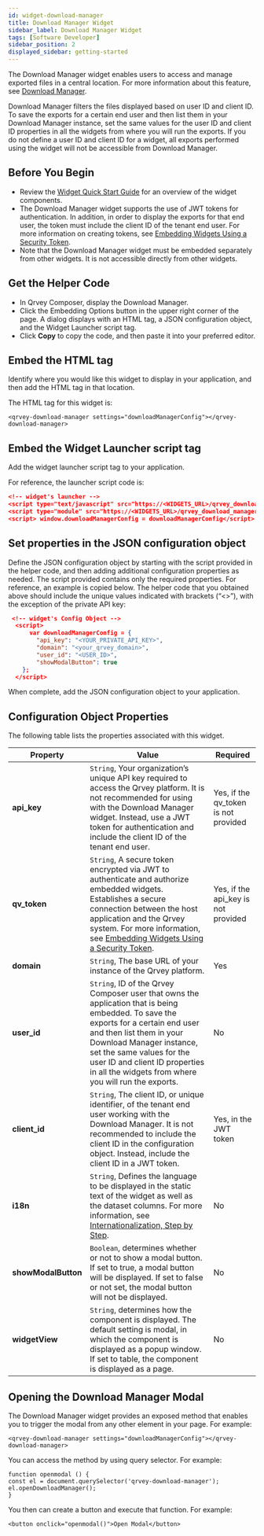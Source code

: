 ```yaml
---
id: widget-download-manager
title: Download Manager Widget
sidebar_label: Download Manager Widget
tags: [Software Developer]
sidebar_position: 2
displayed_sidebar: getting-started
---
```


The Download Manager widget enables users to access and manage exported files in a central location. For more information about this feature, see [Download Manager](../../../composer/03-Managing%20Your%20User%20Profile/download-manager.md). 

Download Manager filters the files displayed based on user ID and client ID. To save the exports for a certain end user and then list them in your Download Manager instance, set the same values for the user ID and client ID properties in all the widgets from where you will run the exports. If you do not define a user ID and client ID for a widget, all exports performed using the widget will not be accessible from Download Manager.

## Before You Begin
* Review the [Widget Quick Start Guide](../widget-quick-start-guide.md) for an overview of the widget components. 
* The Download Manager widget supports the use of JWT tokens for authentication. In addition, in order to display the exports for that end user, the token must include the client ID of the tenant end user. For more information on creating tokens, see [Embedding Widgets Using a Security Token](../embedding-widgets-security-token.md).
* Note that the Download Manager widget must be embedded separately from other widgets. It is not accessible directly from other widgets. 

## Get the Helper Code
* In Qrvey Composer, display the Download Manager. 
* Click the Embedding Options button in the upper right corner of the page. A dialog displays with an HTML tag, a JSON configuration object, and the Widget Launcher script tag. 
* Click **Copy** to copy the code, and then paste it into your preferred editor. 

## Embed the HTML tag
Identify where you would like this widget to display in your application, and then add the HTML tag in that location. 

The HTML tag for this widget is:

`<qrvey-download-manager settings="downloadManagerConfig"></qrvey-download-manager>`

## Embed the Widget Launcher script tag
Add the widget launcher script tag to your application. 

For reference, the launcher script code is:

```json
<!-- widget's launcher -->
<script type="text/javascript" src="https://<WIDGETS_URL>/qrvey_download_manager/qrvey-download-manager/qrvey-download-manager.js?2023-12-26T15:16:09.665Z"></script>
<script type="module" src="https://<WIDGETS_URL>/qrvey_download_manager/qrvey-download-manager/qrvey-download-manager.esm.js?2023-12-26T15:16:09.665Z"></script>
<script> window.downloadManagerConfig = downloadManagerConfig</script>

```

## Set properties in the JSON configuration object
Define the JSON configuration object by starting with the script provided in the helper code, and then adding additional configuration properties as needed. The script provided contains only the required properties. For reference, an example is copied below. The helper code that you obtained above should include the unique values indicated with brackets (“&lt;&gt;”), with the exception of the private API key:

```json
 <!-- widget's Config Object -->
  <script>
      var downloadManagerConfig = {
        "api_key": "<YOUR_PRIVATE_API_KEY>",
        "domain": "<your_qrvey_domain>",
        "user_id": "<USER_ID>",
        "showModalButton": true
    };
  </script>
```

When complete, add the JSON configuration object to your application. 

## Configuration Object Properties
The following table lists the properties associated with this widget. 

| **Property** | **Value** | **Required** |
| --- | --- | --- |
| **api_key** | `String`, Your organization’s unique API key required to access the Qrvey platform. It is not recommended for using with the Download Manager widget. Instead, use a JWT token for authentication and include the client ID of the tenant end user. | Yes, if the qv_token is not provided |
| **qv_token** | `String`, A secure token encrypted via JWT to authenticate and authorize embedded widgets. Establishes a secure connection between the host application and the Qrvey system. For more information, see [Embedding Widgets Using a Security Token](../embedding-widgets-security-token.md). | Yes, if the api_key is not provided |
| **domain** | `String`, The base URL of your instance of the Qrvey platform. | Yes | 
| **user_id** | `String`, ID of the Qrvey Composer user that owns the application that is being embedded. To save the exports for a certain end user and then list them in your Download Manager instance, set the same values for the user ID and client ID properties in all the widgets from where you will run the exports. | No  |
| **client_id** | `String`, The client ID, or unique identifier, of the tenant end user working with the Download Manager. It is not recommended to include the client ID in the configuration object. Instead, include the client ID in a JWT token.  | Yes, in the JWT token |
| **i18n** | `String`, Defines the language to be displayed in the static text of the widget as well as the dataset columns. For more information, see [Internationalization, Step by Step](../../09-Internationalization/internationalization-step-by-step.md). | No |
| **showModalButton** | `Boolean`, determines whether or not to show a modal button. If set to true, a modal button will be displayed. If set to false or not set, the modal button will not be displayed. |No|
| **widgetView** | `String`, determines how the component is displayed. The default setting is modal, in which the component is displayed as a popup window. If set to table, the component is displayed as a page. |No|



## Opening the Download Manager Modal

The Download Manager widget provides an exposed method that enables you to trigger the modal from any other element in your page. For example:

`<qrvey-download-manager settings="downloadManagerConfig"></qrvey-download-manager>`

You can access the method by using query selector. For example: 

```
function openmodal () {
const el = document.querySelector('qrvey-download-manager');
el.openDownloadManager();
}
```

You then can create a button and execute that function. For example: 

`<button onclick="openmodal()">Open Modal</button>`



